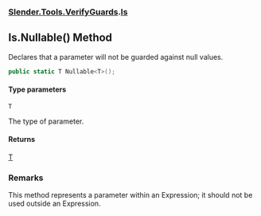 ### [Slender.Tools.VerifyGuards](Slender.Tools.VerifyGuards.md 'Slender.Tools.VerifyGuards').[Is](Slender.Tools.VerifyGuards.Is.md 'Slender.Tools.VerifyGuards.Is')

## Is.Nullable<T>() Method

Declares that a parameter will not be guarded against null values.

```csharp
public static T Nullable<T>();
```
#### Type parameters

<a name='Slender.Tools.VerifyGuards.Is.Nullable_T_().T'></a>

`T`

The type of parameter.

#### Returns
[T](Slender.Tools.VerifyGuards.Is.Nullable_T_().md#Slender.Tools.VerifyGuards.Is.Nullable_T_().T 'Slender.Tools.VerifyGuards.Is.Nullable<T>().T')

### Remarks
This method represents a parameter within an Expression; it should not be used outside an Expression.